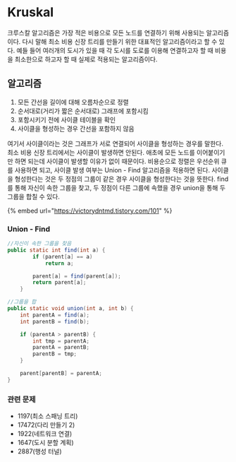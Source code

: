 # Kruskal

 크루스칼 알고리즘은 가장 적은 비용으로 모든 노드를 연결하기 위해 사용되는 알고리즘이다. 다시 말해 최소 비용 신장 트리를 만들기 위한 대표적인 알고리즘이라고 할 수 있다. 예들 들어 여러개의 도시가 있을 때 각 도시를 도로를 이용해 연결하고자 할 때 비용을 최소한으로 하고자 할 때 실제로 적용되는 알고리즘이다. 

##  알고리즘

1. 모든 간선을 길이에 대해 오름차순으로 정렬
2. 순서대로\(거리가 짧은 순서대로\) 그래프에 포함시킴
3. 포함시키기 전에 사이클 테이블을 확인
4. 사이클을 형성하는 경우 간선을 포함하지 않음

 여기서 사이클이라는 것은 그래프가 서로 연결되어 사이클을 형성하는 경우를 말한다. 최소 비용 신장 트리에서는 사이클이 발생하면 안된다. 애초에 모든 노드를 이어붙이기만 하면 되는데 사이클이 발생할 이유가 없이 때문이다. 비용순으로 정렬은 우선순위 큐를 사용하면 되고, 사이클 발생 여부는 Union - Find 알고리즘을 적용하면 된다. 사이클을 형성한다는 것은 두 정점의 그룹이 같은 경우 사이클을 형성한다는 것을 뜻한다. find를 통해 자신이 속한 그룹을 찾고, 두 정점이 다른 그룹에 속했을 경우 union을 통해 두 그룹을 합칠 수 있다.

{% embed url="https://victorydntmd.tistory.com/101" %}

### Union - Find

```java
//자신이 속한 그룹을 찾음
public static int find(int a) {
		if (parent[a] == a)
			return a;

		parent[a] = find(parent[a]);
		return parent[a];
	}

//그룹을 합
public static void union(int a, int b) {
	int parentA = find(a);
	int parentB = find(b);

	if (parentA > parentB) {
		int tmp = parentA;
		parentA = parentB;
		parentB = tmp;
	}

	parent[parentB] = parentA;
}
```

###   관련 문제

* 1197\(최소 스패닝 트리\)
* 17472\(다리 만들기 2\)
* 1922\(네트워크 연결\)
* 1647\(도시 분할 계획\)
* 2887\(행성 터널\)

